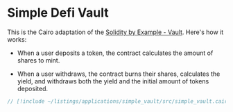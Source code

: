 # Simple Defi Vault

This is the Cairo adaptation of the [Solidity by Example - Vault](https://solidity-by-example.org/defi/vault/).
Here's how it works:

- When a user deposits a token, the contract calculates the amount of shares to mint.

- When a user withdraws, the contract burns their shares, calculates the yield, and withdraws both the yield and the initial amount of tokens deposited.

```rust
// [!include ~/listings/applications/simple_vault/src/simple_vault.cairo]
```

